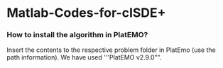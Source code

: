 # Matlab-Codes-for-cISDE+


### How to install the algorithm in PlatEMO?
Insert the contents to the respective problem folder in PlatEmo (use the path information).
We have used '''PlatEMO v2.9.0"".



